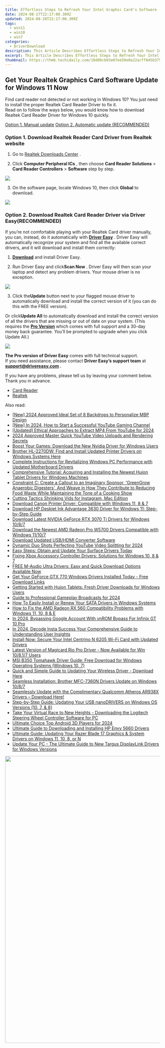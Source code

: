 ```yaml
---
title: Effortless Steps to Refresh Your Intel Graphic Card's Software
date: 2024-08-27T22:17:00.309Z
updated: 2024-08-28T22:17:00.309Z
tags:
  - win11
  - win10
  - win7
categories:
  - DriverDownload
description: This Article Describes Effortless Steps to Refresh Your Intel Graphic Card's Software
excerpt: This Article Describes Effortless Steps to Refresh Your Intel Graphic Card's Software
thumbnail: https://thmb.techidaily.com/10d09cb93e07ee59e0a22acff845b375c79c46fae8d6511978a41c0031c4032e.jpg
---
```


## Get Your Realtek Graphics Card Software Update for Windows 11 Now

Find card reader not detected or not working in Windows 10? You just need to install the proper Realtek Card Reader Driver to fix it.  
 Read on to follow the ways below, you would know how to download Realtek Card Reader Driver for Windows 10 quickly.

[Option 1. Manual update](https://tools.techidaily.com/drivereasy/download/)
[Option 2. Automatic update (RECOMMENDED)](https://www.drivereasy.com/knowledge/realtek-card-reader-driver-download-easily-for-windows-10/#2)

### **Option 1\. Download Realtek Reader Card Driver from Realtek website**

 1) Go to [Realtek Downloads Center](http://www.realtek.com/downloads/) .

 2) Click **Computer Peripheral ICs** , then choose **Card Reader Solutions**  \> **Card Reader Controllers**  \> **Software**  step by step.

![](https://images.drivereasy.com/wp-content/uploads/2017/01/11-4.png)

 3) On the software page, locate Windows 10, then click **Global** to download.

![](https://images.drivereasy.com/wp-content/uploads/2017/02/2-8.png)

### **Option 2\. Download Realtek Card Reader Driver via Driver Easy(RECOMMENDED)**

 If you’re not comfortable playing with your Realtek Card driver manually, you can, instead, do it automatically with **[Driver Easy](https://tools.techidaily.com/drivereasy/download/)**  . Driver Easy will automatically recognize your system and find all the available correct drivers, and it will download and install them correctly:

 1) **[Download](https://tools.techidaily.com/drivereasy/download/)**  and install Driver Easy.

 2) Run Driver Easy and click**Scan Now** . Driver Easy will then scan your laptop and detect any problem drivers. Your mouse driver is no exception.

![](https://images.drivereasy.com/wp-content/uploads/2017/02/SCAN.jpg)

 3) Click the**Update** button next to your flagged mouse driver to automatically download and install the correct version of it (you can do this with the FREE version).

 Or click**Update All** to automatically download and install the correct version of all the drivers that are missing or out of date on your system. (This requires the **[Pro Version](https://tools.techidaily.com/drivereasy/download/)**  which comes with full support and a 30-day money back guarantee. You’ll be prompted to upgrade when you click Update All.)

![](https://images.drivereasy.com/wp-content/uploads/2017/02/Realtek-Card-Reader.jpg)

**The Pro version of Driver Easy** comes with full technical support.  
 If you need assistance, please contact **Driver Easy’s support team** at **[support@drivereasy.com](https://tools.techidaily.com/drivereasy/download/) .**

 If you have any problems, please tell us by leaving your comment below. Thank you in advance.

* [Card Reader](https://tools.techidaily.com/drivereasy/download/)
* [Realtek](https://tools.techidaily.com/drivereasy/download/)

<ins class="adsbygoogle"
     style="display:block"
     data-ad-format="autorelaxed"
     data-ad-client="ca-pub-7571918770474297"
     data-ad-slot="1223367746"></ins>



<ins class="adsbygoogle"
     style="display:block"
     data-ad-client="ca-pub-7571918770474297"
     data-ad-slot="8358498916"
     data-ad-format="auto"
     data-full-width-responsive="true"></ins>

<span class="atpl-alsoreadstyle">Also read:</span>
<div><ul>
<li><a href="https://fox-info.techidaily.com/new-2024-approved-ideal-set-of-8-backdrops-to-personalize-mbp-design/"><u>[New] 2024 Approved  Ideal Set of 8 Backdrops to Personalize MBP Design</u></a></li>
<li><a href="https://youtube-data.techidaily.com/n-2024-how-to-start-a-successful-youtube-gaming-channel/"><u>[New] In 2024, How to Start a Successful YouTube Gaming Channel</u></a></li>
<li><a href="https://youtube-sure.techidaily.com/ed-ethical-approaches-to-extract-mp4-from-youtube-for-2024/"><u>[Updated] Ethical Approaches to Extract MP4 From YouTube for 2024</u></a></li>
<li><a href="https://youtube-zero.techidaily.com/approved-master-quick-youtube-video-uploads-and-rendering-secrets/"><u>2024 Approved  Master Quick YouTube Video Uploads and Rendering Secrets</u></a></li>
<li><a href="https://driver-download.techidaily.com/boost-your-games-download-the-new-nvidia-driver-for-windows-users/"><u>Boost Your Games: Download the New Nvidia Driver for Windows Users</u></a></li>
<li><a href="https://driver-download.techidaily.com/1722976158066-brother-hl-2270dw-find-and-install-updated-printer-drivers-on-windows-systems-here/"><u>Brother HL-2270DW: Find and Install Updated Printer Drivers on Windows Systems Here</u></a></li>
<li><a href="https://driver-download.techidaily.com/complete-instructions-for-revitalizing-windows-pc-performance-with-updated-motherboard-drivers/"><u>Complete Instructions for Revitalizing Windows PC Performance with Updated Motherboard Drivers</u></a></li>
<li><a href="https://driver-download.techidaily.com/comprehensive-tutorial-acquiring-and-installing-the-newest-huion-tablet-drivers-for-windows-machines/"><u>Comprehensive Tutorial: Acquiring and Installing the Newest Huion Tablet Drivers for Windows Machines</u></a></li>
<li><a href="https://driver-download.techidaily.com/constraint-c-create-a-callout-to-an-imaginary-sponsor-greengrow-anaerobic-digesters-and-weave-in-how-they-contribute-to-reducing-food-waste-while-maintainin221/"><u>Constraint C: Create a Callout to an Imaginary Sponsor, 'GreenGrow Anaerobic Digesters', And Weave in How They Contribute to Reducing Food Waste While Maintaining the Tone of a Cooking Show</u></a></li>
<li><a href="https://instagram-video-recordings.techidaily.com/cutting-tactics-shrinking-vids-for-instagram-mac-edition/"><u>Cutting Tactics  Shrinking Vids for Instagram, Mac Edition</u></a></li>
<li><a href="https://driver-download.techidaily.com/download-canon-printer-driver-compatible-with-windows-11-8-and-7/"><u>Download Canon Printer Driver: Compatible with Windows 11, 8 & 7</u></a></li>
<li><a href="https://driver-download.techidaily.com/download-hp-deskjet-ink-advantage-3630-driver-for-windows-11-step-by-step-guide/"><u>Download HP Deskjet Ink Advantage 3630 Driver for Windows 11: Step-by-Step Guide</u></a></li>
<li><a href="https://driver-download.techidaily.com/download-latest-nvidia-geforce-rtx-3070-ti-drivers-for-windows-1087/"><u>Download Latest NVIDIA GeForce RTX 3070 Ti Drivers for Windows 10/8/7</u></a></li>
<li><a href="https://driver-download.techidaily.com/download-the-newest-amd-radeon-pro-w5700-drivers-compatible-with-windows-11107/"><u>Download the Newest AMD Radeon Pro W5700 Drivers Compatible with Windows 11/10/7</u></a></li>
<li><a href="https://driver-download.techidaily.com/download-updated-usbhdmi-converter-software/"><u>Download Updated USB/HDMI Converter Software</u></a></li>
<li><a href="https://youtube-clips.techidaily.com/dynamic-duo-shots-perfecting-youtube-video-splitting-for-2024/"><u>Dynamic Duo Shots  Perfecting YouTube Video Splitting for 2024</u></a></li>
<li><a href="https://driver-download.techidaily.com/easy-steps-obtain-and-update-your-surface-drivers-today/"><u>Easy Steps: Obtain and Update Your Surface Drivers Today</u></a></li>
<li><a href="https://driver-download.techidaily.com/fixing-xbox-accessory-controller-drivers-solutions-for-windows-10-8-and-7/"><u>Fixing Xbox Accessory Controller Drivers: Solutions for Windows 10, 8 & 7</u></a></li>
<li><a href="https://driver-download.techidaily.com/free-m-audio-ultra-drivers-easy-and-quick-download-options-available-now/"><u>FREE M-Audio Ultra Drivers: Easy and Quick Download Options Available Now</u></a></li>
<li><a href="https://driver-download.techidaily.com/1722972460250-get-your-geforce-gtx-770-windows-drivers-installed-today-free-download-links/"><u>Get Your GeForce GTX 770 Windows Drivers Installed Today - Free Download Links</u></a></li>
<li><a href="https://driver-download.techidaily.com/getting-started-with-huion-tablets-fresh-driver-downloads-for-windows-users/"><u>Getting Started with Huion Tablets: Fresh Driver Downloads for Windows Users</u></a></li>
<li><a href="https://remote-screen-capture.techidaily.com/guide-to-professional-gameplay-broadcasts-for-2024/"><u>Guide to Professional Gameplay Broadcasts for 2024</u></a></li>
<li><a href="https://driver-download.techidaily.com/how-to-easily-install-or-renew-your-sata-drivers-in-windows-systems/"><u>How To Easily Install or Renew Your SATA Drivers in Windows Systems</u></a></li>
<li><a href="https://driver-download.techidaily.com/how-to-fix-the-amd-radeon-rx-560-compatibility-problems-with-windows-11-10-8-and-e/"><u>How to Fix the AMD Radeon RX 560 Compatibility Problems with Windows 11, 10, 8 & E</u></a></li>
<li><a href="https://unlock-android.techidaily.com/in-2024-bypassing-google-account-with-vnrom-bypass-for-infinix-gt-10-pro-by-drfone-android/"><u>In 2024, Bypassing Google Account With vnROM Bypass For Infinix GT 10 Pro</u></a></li>
<li><a href="https://instagram-video-recordings.techidaily.com/in-2024-decode-insta-success-your-comprehensive-guide-to-understanding-user-insights/"><u>In 2024, Decode Insta Success  Your Comprehensive Guide to Understanding User Insights</u></a></li>
<li><a href="https://driver-download.techidaily.com/install-now-secure-your-intel-centrino-n-6205-wi-fi-card-with-updated-drivers/"><u>Install Now: Secure Your Intel Centrino N 6205 Wi-Fi Card with Updated Drivers</u></a></li>
<li><a href="https://driver-download.techidaily.com/1722959083040-latest-version-of-magicard-rio-pro-driver-now-available-for-win-10817-users/"><u>Latest Version of Magicard Rio Pro Driver - Now Available for Win 10/8.1/7 Users</u></a></li>
<li><a href="https://driver-download.techidaily.com/msi-b350-tomahawk-driver-guide-free-download-for-windows-operating-systems-windows-10-7/"><u>MSI B350 Tomahawk Driver Guide: Free Download for Windows Operating Systems (Windows 10, 7)</u></a></li>
<li><a href="https://driver-download.techidaily.com/quick-and-simple-guide-to-updating-your-wireless-driver-download-here/"><u>Quick and Simple Guide to Updating Your Wireless Driver - Download Here</u></a></li>
<li><a href="https://driver-download.techidaily.com/seamless-installation-brother-mfc-7360n-drivers-update-on-windows-1087/"><u>Seamless Installation: Brother MFC-7360N Drivers Update on Windows 10/8/7</u></a></li>
<li><a href="https://driver-download.techidaily.com/1722961160725-seamlessly-update-with-the-complimentary-qualcomm-atheros-ar938x-drivers-download-here/"><u>Seamlessly Update with the Complimentary Qualcomm Atheros AR938X Drivers – Download Here!</u></a></li>
<li><a href="https://driver-download.techidaily.com/step-by-step-guide-updating-your-usb-nanodrivers-on-windows-os-versions-10-7-and-8/"><u>Step-by-Step Guide: Updating Your USB nanoDRIVERS on Windows OS Versions (10, 7, & 8)</u></a></li>
<li><a href="https://driver-download.techidaily.com/take-your-virtual-race-to-new-heights-downloading-the-logitech-steering-wheel-controller-software-for-pc/"><u>Take Your Virtual Race to New Heights - Downloading the Logitech Steering Wheel Controller Software for PC</u></a></li>
<li><a href="https://some-approaches.techidaily.com/ultimate-choice-top-android-3d-players-for-2024/"><u>Ultimate Choice  Top Android 3D Players for 2024</u></a></li>
<li><a href="https://driver-download.techidaily.com/ultimate-guide-to-downloading-and-installing-hp-envy-5660-drivers/"><u>Ultimate Guide to Downloading and Installing HP Envy 5660 Drivers</u></a></li>
<li><a href="https://driver-download.techidaily.com/ultimate-guide-updating-your-razer-blade-17-graphics-and-system-drivers-on-windows-11-10-8-or-n/"><u>Ultimate Guide: Updating Your Razer Blade 17 Graphics & System Drivers on Windows 11, 10, 8, or N</u></a></li>
<li><a href="https://driver-download.techidaily.com/update-your-pc-the-ultimate-guide-to-new-targus-displaylink-drivers-for-windows-versions/"><u>Update Your PC - The Ultimate Guide to New Targus DisplayLink Drivers for Windows Versions</u></a></li>
</ul></div>

<!-- affiliate ads begin -->
<a href="https://ancheer.sjv.io/c/5597632/1657301/17326" target="_top" id="1657301"><img src="//a.impactradius-go.com/display-ad/17326-1657301" border="0" alt="" width="1920" height="933"/></a><img height="0" width="0" src="https://imp.pxf.io/i/5597632/1657301/17326" style="position:absolute;visibility:hidden;" border="0" />
<!-- affiliate ads end -->